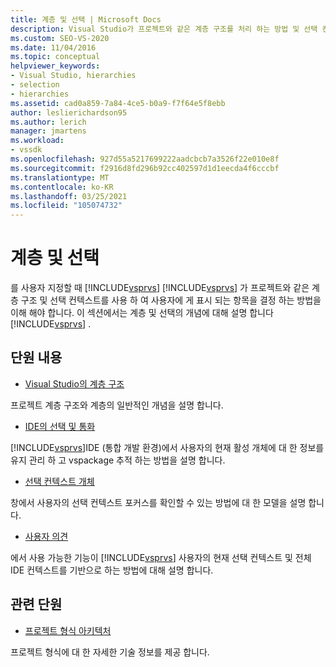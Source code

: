 ```yaml
---
title: 계층 및 선택 | Microsoft Docs
description: Visual Studio가 프로젝트와 같은 계층 구조를 처리 하는 방법 및 선택 컨텍스트를 사용 하 여 사용자에 게 표시 되는 항목을 결정 하는 방법에 대해 알아봅니다.
ms.custom: SEO-VS-2020
ms.date: 11/04/2016
ms.topic: conceptual
helpviewer_keywords:
- Visual Studio, hierarchies
- selection
- hierarchies
ms.assetid: cad0a859-7a84-4ce5-b0a9-f7f64e5f8ebb
author: leslierichardson95
ms.author: lerich
manager: jmartens
ms.workload:
- vssdk
ms.openlocfilehash: 927d55a5217699222aadcbcb7a3526f22e010e8f
ms.sourcegitcommit: f2916d8fd296b92cc402597d1d1eecda4f6cccbf
ms.translationtype: MT
ms.contentlocale: ko-KR
ms.lasthandoff: 03/25/2021
ms.locfileid: "105074732"
---
```

# <a name="hierarchies-and-selection"></a>계층 및 선택
를 사용자 지정할 때 [!INCLUDE[vsprvs](../../code-quality/includes/vsprvs_md.md)] [!INCLUDE[vsprvs](../../code-quality/includes/vsprvs_md.md)] 가 프로젝트와 같은 계층 구조 및 선택 컨텍스트를 사용 하 여 사용자에 게 표시 되는 항목을 결정 하는 방법을 이해 해야 합니다. 이 섹션에서는 계층 및 선택의 개념에 대해 설명 합니다 [!INCLUDE[vsprvs](../../code-quality/includes/vsprvs_md.md)] .

## <a name="in-this-section"></a>단원 내용
- [Visual Studio의 계층 구조](../../extensibility/internals/hierarchies-in-visual-studio.md)

 프로젝트 계층 구조와 계층의 일반적인 개념을 설명 합니다.

- [IDE의 선택 및 통화](../../extensibility/internals/selection-and-currency-in-the-ide.md)

 [!INCLUDE[vsprvs](../../code-quality/includes/vsprvs_md.md)]IDE (통합 개발 환경)에서 사용자의 현재 활성 개체에 대 한 정보를 유지 관리 하 고 vspackage 추적 하는 방법을 설명 합니다.

- [선택 컨텍스트 개체](../../extensibility/internals/selection-context-objects.md)

 창에서 사용자의 선택 컨텍스트 포커스를 확인할 수 있는 방법에 대 한 모델을 설명 합니다.

- [사용자 의견](../../extensibility/internals/feedback-to-the-user.md)

 에서 사용 가능한 기능이 [!INCLUDE[vsprvs](../../code-quality/includes/vsprvs_md.md)] 사용자의 현재 선택 컨텍스트 및 전체 IDE 컨텍스트를 기반으로 하는 방법에 대해 설명 합니다.

## <a name="related-sections"></a>관련 단원
- [프로젝트 형식 아키텍처](../../extensibility/internals/project-types-architecture.md)

 프로젝트 형식에 대 한 자세한 기술 정보를 제공 합니다.

